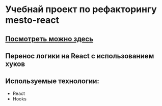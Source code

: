 # Учебнай проект по рефакторингу mesto-react
## [Посмотреть можно здесь](https://trufan0ff.github.io/mesto-react/)

## Перенос логики на React с использованием хуков

## Используемые технологии:
* React
* Hooks
